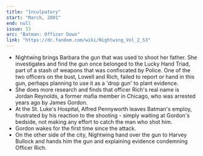 ```yaml
---
title: "Inculpatory"
start: "March, 2001"
end: null
issue: 53
arc: "Batman: Officer Down"
link: "https://dc.fandom.com/wiki/Nightwing_Vol_2_53"
---
```


- Nightwing brings Barbara the gun that was used to shoot her father. She investigates and find the gun once belonged to the Lucky Hand Triad, part of a stash of weapons that was confiscated by Police. One of the two officers on the bust, Lowell and Rich, failed to report or hand in this gun, perhaps planning to use it as a 'drop gun' to plant evidence.
- She does more research and finds that officer Rich's real name is Jordan Reynolds, a former mafia member in Chicago, who was arrested years ago by James Gordon.
- At the St. Luke's Hospital, Alfred Pennyworth leaves Batman's employ, frustrated by his reaction to the shooting - simply waiting at Gordon's bedside, not making any effort to catch the man who shot him. 
- Gordon wakes for the first time since the attack.
- On the other side of the city, Nightwing hand over the gun to Harvey Bullock and hands him the gun and explaining evidence condemning Officer Rich.
